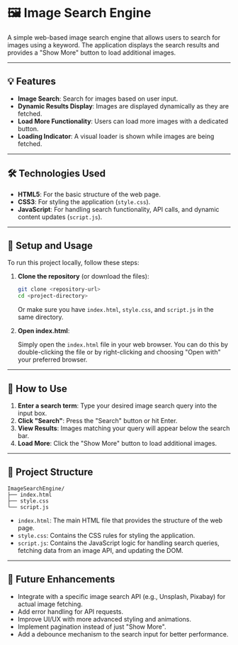 # 🖼️ Image Search Engine

A simple web-based image search engine that allows users to search for images using a keyword. The application displays the search results and provides a "Show More" button to load additional images.

---

## 💡 Features

- **Image Search**: Search for images based on user input.
- **Dynamic Results Display**: Images are displayed dynamically as they are fetched.
- **Load More Functionality**: Users can load more images with a dedicated button.
- **Loading Indicator**: A visual loader is shown while images are being fetched.

---

## 🛠 Technologies Used

- **HTML5**: For the basic structure of the web page.
- **CSS3**: For styling the application (`style.css`).
- **JavaScript**: For handling search functionality, API calls, and dynamic content updates (`script.js`).

---

## 🚀 Setup and Usage

To run this project locally, follow these steps:

1. **Clone the repository** (or download the files):

   ```bash
   git clone <repository-url>
   cd <project-directory>
   ```

   Or make sure you have `index.html`, `style.css`, and `script.js` in the same directory.

2. **Open index.html**:

   Simply open the `index.html` file in your web browser. You can do this by double-clicking the file or by right-clicking and choosing "Open with" your preferred browser.

---

## 🧭 How to Use

1. **Enter a search term**: Type your desired image search query into the input box.
2. **Click "Search"**: Press the "Search" button or hit Enter.
3. **View Results**: Images matching your query will appear below the search bar.
4. **Load More**: Click the "Show More" button to load additional images.

---

## 📁 Project Structure

```
ImageSearchEngine/
├── index.html
├── style.css
└── script.js
```

- `index.html`: The main HTML file that provides the structure of the web page.
- `style.css`: Contains the CSS rules for styling the application.
- `script.js`: Contains the JavaScript logic for handling search queries, fetching data from an image API, and updating the DOM.

---

## 🌱 Future Enhancements

- Integrate with a specific image search API (e.g., Unsplash, Pixabay) for actual image fetching.
- Add error handling for API requests.
- Improve UI/UX with more advanced styling and animations.
- Implement pagination instead of just "Show More".
- Add a debounce mechanism to the search input for better performance.
